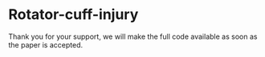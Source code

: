 # Rotator-cuff-injury
Thank you for your support, we will make the full code available as soon as the paper is accepted.
